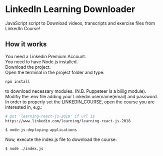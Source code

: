 # LinkedIn Learning Downloader
JavaScript script to Download videos, transcripts and exercise files from LinkedIn Course!

## How it works

You need a Linkedin Premium Account.<br/>
You need to have Node.js installed.<br/>
Download the project.<br/>
Open the terminal in the project folder and type:

```sh
npm install
```

to download necessary modules. (N.B. Puppeteer is a biiiig module).<br/>
Modifiy the .env file adding your Linkedin username(email) and password.<br/>
In order to properly set the LINKEDIN_COURSE, open the course you are interested in, e.g.:

```sh
# put 'learning-react-js-2018' if url is 
https://www.linkedin.com/learning/learning-react-js-2018
```

```sh
$ node-js-deploying-applications
```
Now, execute the index.js file to download the course:

```sh
$ node ./index.js
```
